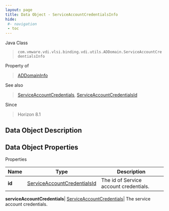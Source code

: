 ```yaml
---
layout: page
title: Data Object - ServiceAccountCredentialsInfo
hide:
 #- navigation
 - toc
---
```






Java Class  
> `com.vmware.vdi.vlsi.binding.vdi.utils.ADDomain.ServiceAccountCredentialsInfo`

Property of  
> [ADDomainInfo](vdi.utils.ADDomain.ADDomainInfo.md#field_detail)

See also  
> [ServiceAccountCredentials](vdi.utils.ADDomain.ServiceAccountCredentials.md), [ServiceAccountCredentialsId](vdi.entity.ServiceAccountCredentialsId.md)

Since  
> Horizon 8.1


## Data Object Description 

## Data Object Properties

Properties

Name |  Type |  Description   
---|---|---  
**id**| [ServiceAccountCredentialsId](vdi.entity.ServiceAccountCredentialsId.md)|  The id of Service account credentials.   
  
**serviceAccountCredentials**| [ServiceAccountCredentials](vdi.utils.ADDomain.ServiceAccountCredentials.md)|  The service account credentials.   
  
  

  
